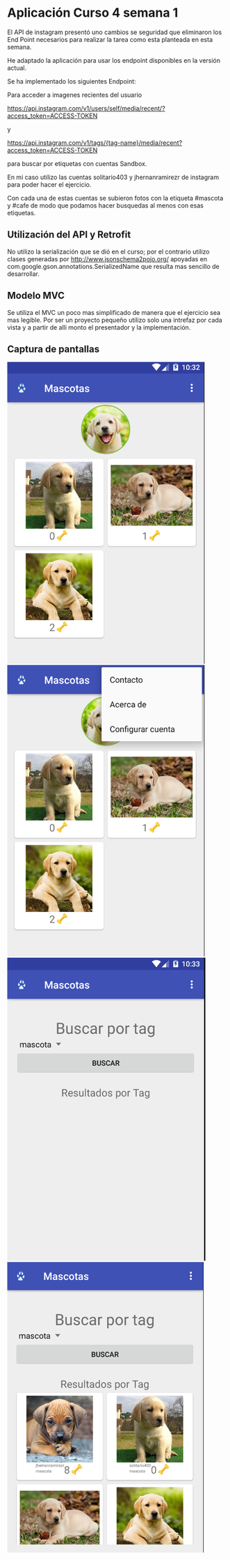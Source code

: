 # Aplicación Curso 4 semana 1

El API de instagram presentó uno cambios se seguridad que eliminaron los End Point necesarios para
realizar la tarea como esta planteada en esta semana.

He adaptado la aplicación para usar los endpoint disponibles en la versión actual.

Se ha implementado los siguientes Endpoint:

Para acceder a imagenes recientes del usuario

https://api.instagram.com/v1/users/self/media/recent/?access_token=ACCESS-TOKEN

y

https://api.instagram.com/v1/tags/{tag-name}/media/recent?access_token=ACCESS-TOKEN

para buscar por etiquetas con cuentas Sandbox.

En mi caso utilizo las cuentas solitario403 y jhernanramirezr de instagram para poder hacer el ejercicio.

Con cada una de estas cuentas se subieron fotos con la etiqueta #mascota y #cafe de modo que podamos hacer busquedas al menos con esas etiquetas.

## Utilización del API y Retrofit

No utilizo la serialización que se dió en el curso; por el contrario utilizo clases generadas por http://www.jsonschema2pojo.org/ apoyadas en com.google.gson.annotations.SerializedName que resulta mas sencillo de desarrollar.

## Modelo MVC

Se utiliza el MVC un poco mas simplificado de manera que el ejercicio sea mas legible. Por ser un proyecto pequeño utilizo solo una intrefaz por cada vista y a partir de alli monto el presentador y la implementación.

## Captura de pantallas

![Listado Inicial](https://raw.githubusercontent.com/hernanramirez/pentagram_curso4_semana1/master/docs/img/PantallaInicial.png)
![Listado Inicial](https://raw.githubusercontent.com/hernanramirez/pentagram_curso4_semana1/master/docs/img/PatallaInicialMenu.png)
![Listado Inicial](https://raw.githubusercontent.com/hernanramirez/pentagram_curso4_semana1/master/docs/img/PantallaConfig.png)
![Listado Inicial](https://raw.githubusercontent.com/hernanramirez/pentagram_curso4_semana1/master/docs/img/PantallaSearchTag.png)

